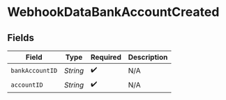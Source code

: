 # WebhookDataBankAccountCreated


## Fields

| Field              | Type               | Required           | Description        |
| ------------------ | ------------------ | ------------------ | ------------------ |
| `bankAccountID`    | *String*           | :heavy_check_mark: | N/A                |
| `accountID`        | *String*           | :heavy_check_mark: | N/A                |